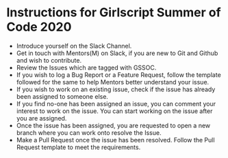 # Instructions for Girlscript Summer of Code 2020
- Introduce yourself on the Slack Channel.
- Get in touch with Mentors(M) on Slack, if you are new to Git and Github and wish to contribute.
- Review the Issues which are tagged with GSSOC. 
- If you wish to log a Bug Report or a Feature Request, follow the template followed for the same to help Mentors better understand your
issue.
- If you wish to work on an existing issue, check if the issue has already been assigned to someone else. 
- If you find no-one has been assigned an issue, you can comment your interest to work on the issue. You can start working on the issue after you are assigned.
- Once the issue has been assigned, you are requested to open a new branch where you can work onto resolve the Issue. 
- Make a Pull Request once the issue has been resolved. Follow the Pull Request template to meet the requirements. 
